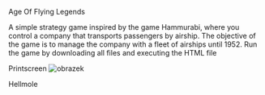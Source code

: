 Age Of Flying Legends

A simple strategy game inspired by the game Hammurabi, where you control a company that transports passengers by airship. The objective of the game is to manage the company with a fleet of airships until 1952.
Run the game by downloading all files and executing the HTML file

Printscreen
![obrazek](https://github.com/Hellmole/AgeOfFlyingLegendsV1.0/assets/149156309/f6fd9062-8a5b-42e6-91b4-bc468ec2a483)

Hellmole
